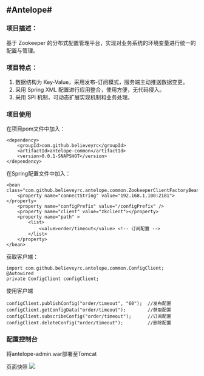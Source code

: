 #Antelope#
-----------
### 项目描述：
基于 Zookeeper 的分布式配置管理平台，实现对业务系统的环境变量进行统一的配置与管理。

### 项目特点：
1. 数据结构为 Key-Value，采用发布-订阅模式，服务端主动推送数据变更。
2. 采用 Spring XML 配置进行应用整合，使用方便，无代码侵入。
3. 采用 SPI 机制，可动态扩展实现机制和业务处理。

### 项目使用

在项目pom文件中加入：

	<dependency>
		<groupId>com.github.believeyrc</groupId>
		<artifactId>antelope-common</artifactId>
		<version>0.0.1-SNAPSHOT</version>
	</dependency>

在Spring配置文件中加入：

	<bean class="com.github.believeyrc.antelope.common.ZookeeperClientFactoryBean">
		<property name="connectString" value="192.168.1.100:2181"></property>
		<property name="configPrefix" value="/configPrefix" />
		<property name="client" value="zkclient"></property>
		<property name="path" >
			<list>
				<value>order/timeout</value> <!-- 订阅配置 -->
			</list>
		</property>
	</bean>

获取客户端：
	
	import com.github.believeyrc.antelope.common.ConfigClient;
	@Autowired
	private ConfigClient configClient;

使用客户端
	
	configClient.publishConfig("order/timeout", "60");  //发布配置
	configClient.getConfigData("order/timeout");        //获取配置
	configClient.subscribeConfig("order/timeout");      //订阅配置
	configClient.deleteConfig("order/timeout");         //删除配置
	
### 配置控制台
将antelope-admin.war部署至Tomcat

页面快照 ![](http://dl2.iteye.com/upload/attachment/0109/1257/c57c43af-5f4e-3925-9c40-daf5014c7fd7.png)


	
